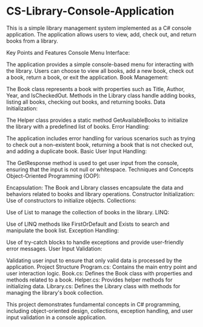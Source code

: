 # CS-Library-Console-Application
This is a simple library management system implemented as a C# console application. The application allows users to view, add, check out, and return books from a library.

Key Points and Features
Console Menu Interface:

The application provides a simple console-based menu for interacting with the library.
Users can choose to view all books, add a new book, check out a book, return a book, or exit the application.
Book Management:

The Book class represents a book with properties such as Title, Author, Year, and IsCheckedOut.
Methods in the Library class handle adding books, listing all books, checking out books, and returning books.
Data Initialization:

The Helper class provides a static method GetAvailableBooks to initialize the library with a predefined list of books.
Error Handling:

The application includes error handling for various scenarios such as trying to check out a non-existent book, returning a book that is not checked out, and adding a duplicate book.
Basic User Input Handling:

The GetResponse method is used to get user input from the console, ensuring that the input is not null or whitespace.
Techniques and Concepts
Object-Oriented Programming (OOP):

Encapsulation: The Book and Library classes encapsulate the data and behaviors related to books and library operations.
Constructor Initialization: Use of constructors to initialize objects.
Collections:

Use of List<Book> to manage the collection of books in the library.
LINQ:

Use of LINQ methods like FirstOrDefault and Exists to search and manipulate the book list.
Exception Handling:

Use of try-catch blocks to handle exceptions and provide user-friendly error messages.
User Input Validation:

Validating user input to ensure that only valid data is processed by the application.
Project Structure
Program.cs: Contains the main entry point and user interaction logic.
Book.cs: Defines the Book class with properties and methods related to a book.
Helper.cs: Provides helper methods for initializing data.
Library.cs: Defines the Library class with methods for managing the library's book collection.

This project demonstrates fundamental concepts in C# programming, including object-oriented design, collections, exception handling, and user input validation in a console application.
